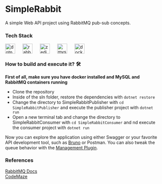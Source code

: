 # SimpleRabbit
<span>A simple Web API project using RabbitMQ pub-sub concepts.</span>

<h3>Tech Stack</h3>
<div style="display: flex; gap: 10px;">
    <img height="32" width="32" src="https://cdn.simpleicons.org/dotnet" alt="dotnet"/>&nbsp;
    <img height="32" width="32" src="https://cdn.simpleicons.org/rabbitmq" alt="rabbitmq"/>&nbsp;
    <img height="32" width="32" src="https://cdn.simpleicons.org/zedindustries" alt="zedindustries"/>&nbsp;
    <img height="32" width="32" src="https://cdn.simpleicons.org/mysql" alt="mysql"/>&nbsp;
    <img height="32" width="32" src="https://cdn.simpleicons.org/docker" alt="docker"/>
</div>

<h3>How to build and execute it? 🛠️</h3>
<span><strong>First of all, make sure you have docker installed and MySQL and RabbitMQ containers running</strong></span>
<ul>
   <li>Clone the repository</li>
   <li>Inside of the sln folder, restore the dependencies with <code>dotnet restore</code></li>
   <li>Change the directory to SimpleRabbitPublisher with <code>cd SimpleRabbitPublisher</code> and execute the publisher project with <code>dotnet run</code></li>
   <li>Open a new terminal tab and change the directory to SimpleRabbitConsumer with <code>cd SimpleRabbitConsumer</code> and nd execute the consumer project with <code>dotnet run</code></li>
</ul>

<span>Now you can explore the application using either Swagger or your favorite API development tool, such as <a href="https://github.com/usebruno/bruno">Bruno</a> or Postman. You can also tweak the queue behavior with the <a href="https://www.rabbitmq.com/docs/management">Management Plugin</a>.</span>

<h3>References</h3>
<a href="https://www.rabbitmq.com/tutorials">RabbitMQ Docs</a><br/>
<a href="https://code-maze.com/aspnetcore-rabbitmq/">CodeMaze</a>
